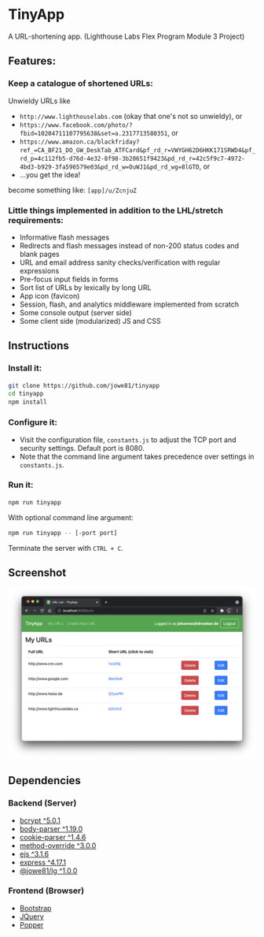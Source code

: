 # TinyApp

A URL-shortening app. 
(Lighthouse Labs Flex Program Module 3 Project)

## Features:

### Keep a catalogue of shortened URLs:
Unwieldy URLs like
* ```http://www.lighthouselabs.com``` (okay that one's not so unwieldy), or
* ```https://www.facebook.com/photo/?fbid=10204711107795638&set=a.2317713580351```, or
* ```https://www.amazon.ca/blackfriday?ref_=CA_BF21_DO_GW_DeskTab_ATFCard&pf_rd_r=VWYGH62D6HKK171SRWD4&pf_rd_p=4c112fb5-d76d-4e32-8f98-3b20651f9423&pd_rd_r=42c5f9c7-4972-4bd3-b929-3fa596579e03&pd_rd_w=OuWJ1&pd_rd_wg=8lGTD```, or
* ...you get the idea!

become something like: ```[app]/u/ZcnjuZ```

### Little things implemented in addition to the LHL/stretch requirements:
* Informative flash messages
* Redirects and flash messages instead of non-200 status codes and blank pages
* URL and email address sanity checks/verification with regular expressions
* Pre-focus input fields in forms
* Sort list of URLs by lexically by long URL 
* App icon (favicon)
* Session, flash, and analytics middleware implemented from scratch
* Some console output (server side)
* Some client side (modularized) JS and CSS

## Instructions
### Install it:
```bash
git clone https://github.com/jowe81/tinyapp
cd tinyapp
npm install
```
### Configure it:
* Visit the configuration file, ```constants.js``` to adjust the TCP port and security settings. Default port is 8080.
* Note that the command line argument takes precedence over settings in ```constants.js```.

### Run it:
```bash
npm run tinyapp
```
With optional command line argument:
```bash
npm run tinyapp -- [-port port]
```
Terminate the server with `CTRL + C`.

## Screenshot
![tinyapp-screen-shot.png](./tinyapp-screen-shot.png)

## Dependencies

### Backend (Server)
* [bcrypt ^5.0.1](https://www.npmjs.com/package/bcrypt)
* [body-parser ^1.19.0](https://www.npmjs.com/package/body-parser)    
* [cookie-parser ^1.4.6](https://www.npmjs.com/package/cookie-parser)
* [method-override ^3.0.0](https://www.npmjs.com/package/method-override)
* [ejs ^3.1.6](https://www.npmjs.com/package/ejs)
* [express ^4.17.1](https://www.npmjs.com/package/express)
* [@jowe81/lg ^1.0.0](https://www.npmjs.com/package/@jowe81/lg)

### Frontend (Browser)
* [Bootstrap](http://getbootstrap.com)
* [JQuery](http://jquery.com)
* [Popper](popper.js.org)